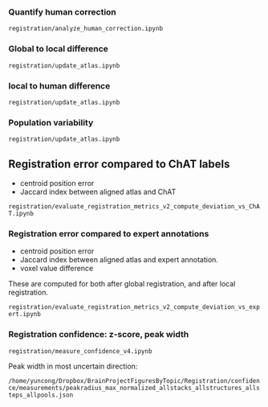 ### Quantify human correction
`registration/analyze_human_correction.ipynb`
  
### Global to local difference
`registration/update_atlas.ipynb`

### local to human difference
`registration/update_atlas.ipynb`

### Population variability

`registration/update_atlas.ipynb`

## Registration error compared to ChAT labels

- centroid position error
- Jaccard index between aligned atlas and ChAT

`registration/evaluate_registration_metrics_v2_compute_deviation_vs_ChAT.ipynb`

### Registration error compared to expert annotations

- centroid position error
- Jaccard index between aligned atlas and expert annotation.
- voxel value difference

These are computed for both after global registration, and after local registration.

`registration/evaluate_registration_metrics_v2_compute_deviation_vs_expert.ipynb`

### Registration confidence: z-score, peak width

`registration/measure_confidence_v4.ipynb`

Peak width in most uncertain direction:

`/home/yuncong/Dropbox/BrainProjectFiguresByTopic/Registration/confidence/measurements/peakradius_max_normalized_allstacks_allstructures_allsteps_allpools.json`
